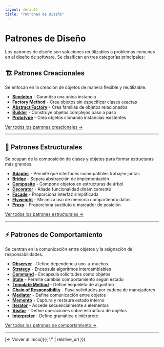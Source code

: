 ```yaml
---
layout: default
title: "Patrones de Diseño"
---
```


# Patrones de Diseño

Los patrones de diseño son soluciones reutilizables a problemas comunes en el diseño de software. Se clasifican en tres categorías principales:

## 🏗️ Patrones Creacionales
Se enfocan en la creación de objetos de manera flexible y reutilizable.

- [**Singleton**](creacionales/patterns/Singleton) - Garantiza una única instancia
- [**Factory Method**](creacionales/patterns/FactoryMethod) - Crea objetos sin especificar clases exactas
- [**Abstract Factory**](creacionales/patterns/AbstractFactory) - Crea familias de objetos relacionados
- [**Builder**](creacionales/patterns/Builder) - Construye objetos complejos paso a paso
- [**Prototype**](creacionales/patterns/Prototype) - Crea objetos clonando instancias existentes

[Ver todos los patrones creacionales →](creacionales/)

---

## 🔧 Patrones Estructurales
Se ocupan de la composición de clases y objetos para formar estructuras más grandes.

- [**Adapter**](estructurales/patterns/Adapter) - Permite que interfaces incompatibles trabajen juntas
- [**Bridge**](estructurales/patterns/Bridge) - Separa abstracción de implementación
- [**Composite**](estructurales/patterns/Composite) - Compone objetos en estructuras de árbol
- [**Decorator**](estructurales/patterns/Decorator) - Añade funcionalidad dinámicamente
- [**Facade**](estructurales/patterns/Facade) - Proporciona interfaz simplificada
- [**Flyweight**](estructurales/patterns/Flyweight) - Minimiza uso de memoria compartiendo datos
- [**Proxy**](estructurales/patterns/Proxy) - Proporciona sustituto o marcador de posición

[Ver todos los patrones estructurales →](estructurales/)

---

## ⚡ Patrones de Comportamiento
Se centran en la comunicación entre objetos y la asignación de responsabilidades.

- [**Observer**](comportamiento/patterns/Observer) - Define dependencia uno-a-muchos
- [**Strategy**](comportamiento/patterns/Strategy) - Encapsula algoritmos intercambiables
- [**Command**](comportamiento/patterns/Command) - Encapsula solicitudes como objetos
- [**State**](comportamiento/patterns/State) - Permite cambiar comportamiento según estado
- [**Template Method**](comportamiento/patterns/TemplateMethod) - Define esqueleto de algoritmo
- [**Chain of Responsibility**](comportamiento/patterns/ChainOfResponsibility) - Pasa solicitudes por cadena de manejadores
- [**Mediator**](comportamiento/patterns/Mediator) - Define comunicación entre objetos
- [**Memento**](comportamiento/patterns/Memento) - Captura y restaura estado interno
- [**Iterator**](comportamiento/patterns/Iterator) - Accede secuencialmente a elementos
- [**Visitor**](comportamiento/patterns/Visitor) - Define operaciones sobre estructura de objetos
- [**Interpreter**](comportamiento/patterns/Interpreter) - Define gramática e intérprete

[Ver todos los patrones de comportamiento →](comportamiento/)

---

[← Volver al inicio]({{ '/' | relative_url }})